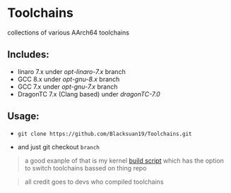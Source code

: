 # Toolchains

collections of various AArch64 toolchains


## **Includes:**

- linaro 7.x under *opt-linaro-7.x* branch
- GCC 8.x under *opt-gnu-8.x* branch
- GCC 7.x under *opt-gnu-7.x* branch
- DragonTC 7.x (Clang based) under *dragonTC-7.0*


## **Usage:**

- `git clone https://github.com/Blacksuan19/Toolchains.git`

- and just git checkout `branch`
> a good exanple of that is my kernel [build script](https://github.com/Blacksuan19/android_kernel_dark_ages/blob/darky/build.sh) which has the option to switch toolchains bassed on thing repo  








> all credit goes to devs who compiled toolchains
